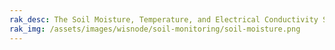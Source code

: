 ```yaml
---
rak_desc: The Soil Moisture, Temperature, and Electrical Conductivity Solution consists of RAK Sensor Hub and RK520-02, designed for use in settings such as rice fields and greenhouse cultivation.
rak_img: /assets/images/wisnode/soil-monitoring/soil-moisture.png
---
```


<rk-redirect to="/Product-Categories/WisNode/Soil-Monitoring/Overview/" />